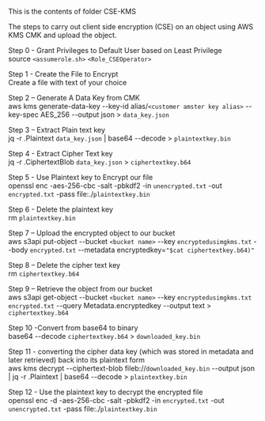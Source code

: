 This is the contents of folder CSE-KMS


The steps to carry out client side encryption (CSE) on an object using AWS KMS CMK and upload the object.

Step 0 - Grant Privileges to Default User based on Least Privilege \
source `<assumerole.sh>` `<Role_CSEOperator>`

Step 1 - Create the File to Encrypt \
Create a file with text of your choice

Step 2 – Generate A Data Key from CMK \
aws kms generate-data-key --key-id alias/`<customer amster key alias>`  --key-spec AES_256 --output json > `data_key.json`

Step 3 – Extract Plain text key \
jq -r .Plaintext `data_key.json` | base64 --decode > `plaintextkey.bin`

Step 4  - Extract Cipher Text key \
jq -r .CiphertextBlob `data_key.json` > `ciphertextkey.b64`

Step 5  - Use Plaintext key to Encrypt our file \
openssl enc -aes-256-cbc -salt -pbkdf2 -in `unencrypted.txt` -out `encrypted.txt` -pass file:./`plaintextkey.bin`

Step 6 - Delete the plaintext key \
rm `plaintextkey.bin`

Step 7 – Upload the encrypted object to our bucket \
aws s3api put-object --bucket `<bucket name>` --key `encryptedusimgkms.txt`  --body `encrypted.txt` --metadata encryptedkey=`"$cat ciphertextkey.b64)"`

Step 8 – Delete the cipher text key \
rm  `ciphertextkey.b64`

Step 9 – Retrieve the object from our bucket \
aws s3api get-object  --bucket `<bucket name>`  --key `encryptedusimgkms.txt` `encrypted.txt`  --query Metadata.encryptedkey  --output text > `ciphertextkey.b64`

Step 10 -Convert from base64 to binary \
base64 --decode `ciphertextkey.b64` > `downloaded_key.bin`

Step 11 - converting the cipher data key (which was stored in metadata and later retrieved) back into its plaintext form \
aws kms decrypt --ciphertext-blob fileb://`downloaded_key.bin`  --output json | jq -r .Plaintext | base64 --decode > `plaintextkey.bin`

Step 12 - Use the plaintext key to decrypt the encrypted file \
openssl enc -d -aes-256-cbc -salt -pbkdf2 -in `encrypted.txt` -out `unencrypted.txt` -pass file:./`plaintextkey.bin`
